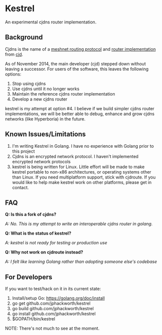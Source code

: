 Kestrel
=======

An experimental cjdns router implementation.

## Background

Cjdns is the name of a [meshnet routing protocol](https://github.com/cjdelisle/cjdns/blob/master/doc/Whitepaper.md) and [router implementation](https://github.com/cjdelisle/cjdns) from [cjd](https://github.com/cjdelisle).

As of November 2014, the main developer (cjd) stepped down without leaving a successor. For users of the software, this leaves the following options:

1. Stop using cjdns
2. Use cjdns until it no longer works
3. Maintain the reference cjdns router implementation
4. Develop a new cjdns router

kestrel is my attempt at option #4. I believe if we build simpler cjdns router implementations, we will be better able to debug, enhance and grow cjdns networks (like Hyperboria) in the future.

## Known Issues/Limitations

1. I'm writing Kestrel in Golang. I have no experience with Golang prior to this project
2. Cjdns is an encrypted network protocol. I haven't implemented encrypted network protocols  
2. kestrel is being written for Linux. Little effort will be made to make kestrel portable to non-x86 architectures, or operating systems other than Linux. If you need multiplatform support, stick with cjdroute. If you would like to help make kestrel work on other platforms, please get in contact.

## FAQ

**Q: Is this a fork of cjdns?**

*A: No. This is my attempt to write an interoperable cjdns router in golang.*

**Q: What is the status of kestrel?** 

*A: kestrel is not ready for testing or production use*

**Q: Why not work on cjdroute instead?**

*A: I felt like learning Golang rather than adopting someone else's codebase*

## For Developers

If you want to test/hack on it in its current state:

1. Install/setup Go: https://golang.org/doc/install
2. go get github.com/jphackworth/kestrel
3. go build github.com/jphackworth/kestrel
4. go install github.com/jphackworth/kestrel
5. $GOPATH/bin/kestrel

NOTE: There's not much to see at the moment.
